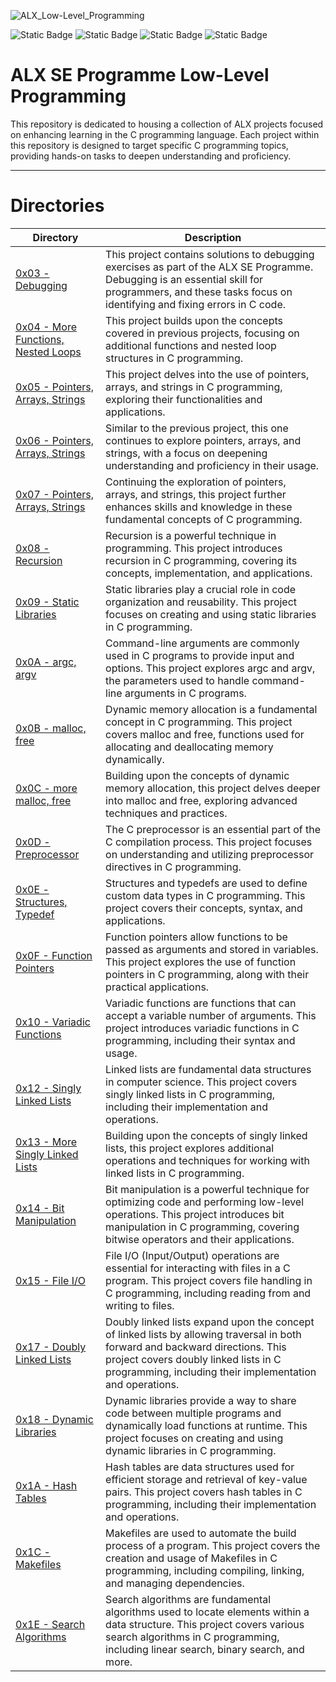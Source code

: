 ![ALX_Low-Level_Programming](https://github.com/AbdullahHR10/alx-low_level_programming/assets/140081525/5d1f856c-1c8f-4db1-8fe9-6bf548255bea)

![Static Badge](https://img.shields.io/badge/ALX-white?logo=ALX&logoColor=black)
![Static Badge](https://img.shields.io/badge/Shell-black?logo=shell&logoColor=green)
![Static Badge](https://img.shields.io/badge/C-00599C?&logo=c&logoColor=white)
![Static Badge](https://img.shields.io/badge/AbdullahHR10-%230359AE?logo=Github&logoColor=%23000000)

<h1>ALX SE Programme Low-Level Programming</h1>
This repository is dedicated to housing a collection of ALX projects focused on enhancing learning in the C programming language. Each project within this repository is designed to target specific C programming topics, providing hands-on tasks to deepen understanding and proficiency.

---

<h1>Directories</h1>

| Directory  | Description |
| ----- | ------ |
| [0x03 - Debugging](./0x03-debugging/) | This project contains solutions to debugging exercises as part of the ALX SE Programme. Debugging is an essential skill for programmers, and these tasks focus on identifying and fixing errors in C code. |
| [0x04 - More Functions, Nested Loops](./0x04-more_functions_nested_loops/) | This project builds upon the concepts covered in previous projects, focusing on additional functions and nested loop structures in C programming. |
| [0x05 - Pointers, Arrays, Strings](./0x05-pointers_arrays_strings/) | This project delves into the use of pointers, arrays, and strings in C programming, exploring their functionalities and applications. |
| [0x06 - Pointers, Arrays, Strings](./0x06-pointers_arrays_strings/) | Similar to the previous project, this one continues to explore pointers, arrays, and strings, with a focus on deepening understanding and proficiency in their usage. |
| [0x07 - Pointers, Arrays, Strings](./0x07-pointers_arrays_strings/) | Continuing the exploration of pointers, arrays, and strings, this project further enhances skills and knowledge in these fundamental concepts of C programming. |
| [0x08 - Recursion](./0x08-recursion/) | Recursion is a powerful technique in programming. This project introduces recursion in C programming, covering its concepts, implementation, and applications. |
| [0x09 - Static Libraries](./0x09-static_libraries/) | Static libraries play a crucial role in code organization and reusability. This project focuses on creating and using static libraries in C programming. |
| [0x0A - argc, argv](./0x0A-argc_argv/) | Command-line arguments are commonly used in C programs to provide input and options. This project explores argc and argv, the parameters used to handle command-line arguments in C programs. |
| [0x0B - malloc, free](./0x0B-malloc_free/) | Dynamic memory allocation is a fundamental concept in C programming. This project covers malloc and free, functions used for allocating and deallocating memory dynamically. |
| [0x0C - more malloc, free](./0x0C-more_malloc_free/) | Building upon the concepts of dynamic memory allocation, this project delves deeper into malloc and free, exploring advanced techniques and practices. |
| [0x0D - Preprocessor](./0x0D-preprocessor/) | The C preprocessor is an essential part of the C compilation process. This project focuses on understanding and utilizing preprocessor directives in C programming. |
| [0x0E - Structures, Typedef](./0x0E-structures_typedef/) | Structures and typedefs are used to define custom data types in C programming. This project covers their concepts, syntax, and applications. |
| [0x0F - Function Pointers](./0x0F-function_pointers/) | Function pointers allow functions to be passed as arguments and stored in variables. This project explores the use of function pointers in C programming, along with their practical applications. |
| [0x10 - Variadic Functions](./0x10-variadic_functions/) | Variadic functions are functions that can accept a variable number of arguments. This project introduces variadic functions in C programming, including their syntax and usage. |
| [0x12 - Singly Linked Lists](./0x12-singly_linked_lists/) | Linked lists are fundamental data structures in computer science. This project covers singly linked lists in C programming, including their implementation and operations. |
| [0x13 - More Singly Linked Lists](./0x13-more_singly_linked_lists/) | Building upon the concepts of singly linked lists, this project explores additional operations and techniques for working with linked lists in C programming. |
| [0x14 - Bit Manipulation](./0x14-bit_manipulation/) | Bit manipulation is a powerful technique for optimizing code and performing low-level operations. This project introduces bit manipulation in C programming, covering bitwise operators and their applications. |
| [0x15 - File I/O](./0x15-file_io/) | File I/O (Input/Output) operations are essential for interacting with files in a C program. This project covers file handling in C programming, including reading from and writing to files. |
| [0x17 - Doubly Linked Lists](./0x17-doubly_linked_lists/) | Doubly linked lists expand upon the concept of linked lists by allowing traversal in both forward and backward directions. This project covers doubly linked lists in C programming, including their implementation and operations. |
| [0x18 - Dynamic Libraries](./0x18-dynamic_libraries/) | Dynamic libraries provide a way to share code between multiple programs and dynamically load functions at runtime. This project focuses on creating and using dynamic libraries in C programming. |
| [0x1A - Hash Tables](./0x1A-hash_tables/) | Hash tables are data structures used for efficient storage and retrieval of key-value pairs. This project covers hash tables in C programming, including their implementation and operations. |
| [0x1C - Makefiles](./0x1C-makefiles/) | Makefiles are used to automate the build process of a program. This project covers the creation and usage of Makefiles in C programming, including compiling, linking, and managing dependencies. |
| [0x1E - Search Algorithms](./0x1E-search_algorithms/) | Search algorithms are fundamental algorithms used to locate elements within a data structure. This project covers various search algorithms in C programming, including linear search, binary search, and more. |

